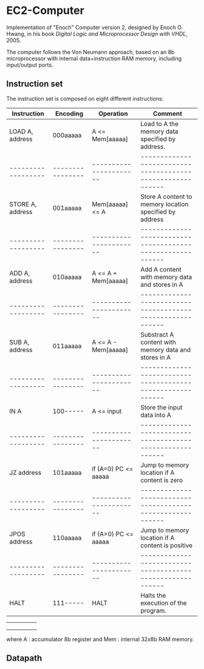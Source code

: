 # EC2-Computer

Implementation of "Enoch" Computer version 2, designed by Enoch O. Hwang, in his book _Digital Logic and Microprocessor Design with VHDL_, 2005.

The computer follows the Von Neumann approach, based on an 8b microprocessor with internal data+instruction RAM memory, including input/output ports.

## Instruction set

The instruction set is composed on eight different instructions:

|   Instruction    |    Encoding    |      Operation       |                       Comment                            |
|------------------|----------------|----------------------|----------------------------------------------------------|
| LOAD A, address  |    000aaaaa    |    A <= Mem[aaaaa]   |  Load to A the memory data specified by address.         |
|------------------|----------------|----------------------|----------------------------------------------------------|
| STORE A, address |    001aaaaa    |    Mem[aaaaa] <= A   |  Store A content to memory location specified by address |
|------------------|----------------|----------------------|----------------------------------------------------------|
|  ADD A, address  |    010aaaaa    |  A <= A + Mem[aaaaa] |  Add A content with memory data and stores in A          |
|------------------|----------------|----------------------|----------------------------------------------------------|
|  SUB A, address  |    011aaaaa    |  A <= A - Mem[aaaaa] |  Substract A content with memory data and stores in A    |
|------------------|----------------|----------------------|----------------------------------------------------------|
|       IN A       |    100-----    |      A <= input      |  Store the input data into A                             |
|------------------|----------------|----------------------|----------------------------------------------------------|
|   JZ address     |    101aaaaa    | if (A=0) PC <= aaaaa |  Jump to memory location if A content is zero            |
|------------------|----------------|----------------------|----------------------------------------------------------|
|  JPOS address    |    110aaaaa    | if (A>0) PC <= aaaaa |  Jump to memory location if A content is positive        |
|------------------|----------------|----------------------|----------------------------------------------------------|
|       HALT       |    111-----    |         HALT         |  Halts the execution of the program.                     |

|   |   |   |   |   |
|---|---|---|---|---|
|   |   |   |   |   |
|   |   |   |   |   |
|   |   |   |   |   |
 where A : accumulator 8b register and Mem : internal 32x8b RAM memory.
 
 ## Datapath
 
 
 

